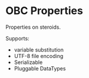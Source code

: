 # OBC Properties

Properties on steroids.

Supports:
- variable substitution
- UTF-8 file encoding
- Serializable
- Pluggable DataTypes